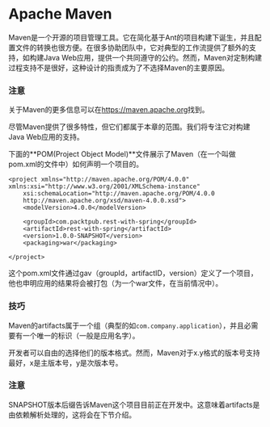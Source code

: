 # Apache Maven

Maven是一个开源的项目管理工具。它在简化基于Ant的项目构建下诞生，并且配置文件的转换也很方便。在很多协助团队中，它对典型的工作流提供了额外的支持，如构建Java Web应用，提供一个共同遵守的公约。然而，Maven对定制构建过程支持不是很好，这种设计的指责成为了不选择Maven的主要原因。

### 注意 ###
关于Maven的更多信息可以在<https://maven.apache.org>找到。

尽管Maven提供了很多特性，但它们都属于本章的范围。我们将专注它对构建Java Web应用的支持。

下面的**POM(Project Object Model)**文件展示了Maven（在一个叫做pom.xml的文件中）如何声明一个项目的。

```
<project xmlns="http://maven.apache.org/POM/4.0.0"
xmlns:xsi="http://www.w3.org/2001/XMLSchema-instance"
	xsi:schemaLocation="http://maven.apache.org/POM/4.0.0
	http://maven.apache.org/xsd/maven-4.0.0.xsd">
	<modelVersion>4.0.0</modelVersion>

	<groupId>com.packtpub.rest-with-spring</groupId>
	<artifactId>rest-with-spring</artifactId>
	<version>1.0.0-SNAPSHOT</version>
	<packaging>war</packaging>

</project>
```

这个pom.xml文件通过gav（groupId，artifactID，version）定义了一个项目，他也申明应用的结果将会被打包（为一个war文件，在当前情况中）。

### 技巧 ###
Maven的artifacts属于一个组（典型的如`com.company.application`），并且必需要有一个唯一的标识（一般是应用名字）。

开发者可以自由的选择他们的版本格式。然而，Maven对于x.y格式的版本号支持最好，x是主版本号，y是次版本号。

### 注意 ###
SNAPSHOT版本后缀告诉Maven这个项目目前正在开发中。这意味着artifacts是由依赖解析处理的，这将会在下节介绍。